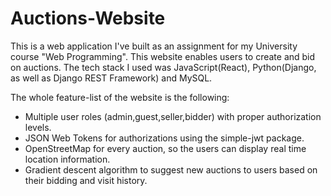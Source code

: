 # Auctions-Website
This is a web application I've built as an assignment for my University course "Web Programming". This website enables users to create and bid on auctions. The tech stack I used was JavaScript(React), Python(Django, as well as Django REST Framework) and MySQL. 

The whole feature-list of the website is the following: 
* Multiple user roles (admin,guest,seller,bidder) with proper authorization levels. 
* JSON Web Tokens for authorizations using the simple-jwt package.
* OpenStreetMap for every auction, so the users can display real time location information.
* Gradient descent algorithm to suggest new auctions to users based on their bidding and visit history. 

